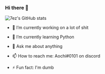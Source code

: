 ### Hi there 👋

![7ez's GitHub stats](https://github-readme-stats.vercel.app/api?username=7ez&show_icons=true&count_private=true)

- 🔭 I’m currently working on a lot of shit
 
- 🌱 I’m currently learning Python
 
- 💬 Ask me about anything
 
- 📫 How to reach me: Aochi#0101 on discord

- ⚡ Fun fact: I'm dumb
